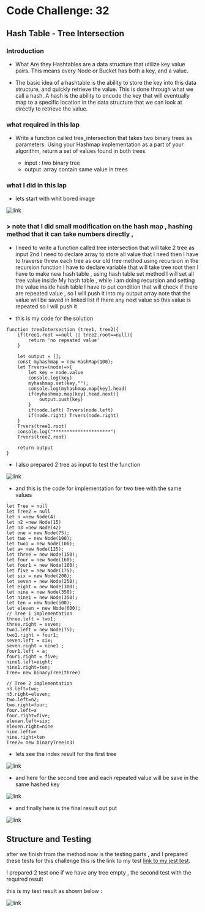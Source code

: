# Code Challenge: 32
## Hash Table - Tree Intersection

### Introduction
* What Are they
Hashtables are a data structure that utilize key value pairs. This means every Node or Bucket has both a key, and a value.

* The basic idea of a hashtable is the ability to store the key into this data structure, and quickly retrieve the value. This is done through what we call a hash. A hash is the ability to encode the key that will eventually map to a specific location in the data structure that we can look at directly to retrieve the value.

### what required in this lap 
* Write a function called tree_intersection that takes two binary trees as parameters.
 Using your Hashmap implementation as a part of your algorithm, return a set of values found in both trees.

    * input : two binary tree
    * output :array contain same value in trees


### what I did in this lap 

* lets start with whit bored image 

![link](./image/challenge32.jpg)

### > note that I did small modification on the hash map , hashing method that it can take numbers directly , 

* I need to write a function called tree intersection that will take 2 tree as input
2nd I need to declare array to store all value that I need
then I have to traverse threw each tree as our old tree method using recursion
in the recursion function I have to declare variable that will take tree root
then I have to make new hash table , using hash table set method I will set all tree value inside My hash table ,
while I am doing recursion and setting the value inside hash table I have to put condition that will check if there are repeated value , so I will push it into my output array
note that the value will be saved in linked list if there any next value so this value is repeated so I will push it


* this is my code for the solution 

```
function treeIntersection (tree1, tree2){
    if(tree1.root ==null || tree2.root==null){
        return 'no repeated value'
    }

    let output = [];
    const myhashmap = new HashMap(100);
    let Trvers=(node)=>{
        let key = node.value
        console.log(key)
        myhashmap.set(key,"");
        console.log(myhashmap.map[key].head)
        if(myhashmap.map[key].head.next){
            output.push(key)
        }
        if(node.left) Trvers(node.left)
        if(node.right) Trvers(node.right)
    }
    Trvers(tree1.root)
    console.log("*********************") 
    Trvers(tree2.root)

    return output
}
```

* I also prepared 2 tree as input to test the function 

![link](./image/tree%20image.jpg)

* and this is the code for implementation for two tree with the same values 
```
let Tree = null
let Tree2 = null 
let n =new Node(4)
let n2 =new Node(15)
let n3 =new Node(42)
let one = new Node(75);
let two = new Node(100);
let two1 = new Node(100);
let a= new Node(125);
let three = new Node(150);
let four = new Node(160);
let four1 = new Node(160);
let five = new Node(175);
let six = new Node(200);
let seven = new Node(250);
let eight = new Node(300);
let nine = new Node(350);
let nine1 = new Node(350);
let ten = new Node(500);
let eleven = new Node(600);
// Tree 1 implementation
three.left = two1;
three.right = seven;
two1.left = new Node(75);
two1.right = four1;
seven.left = six;
seven.right = nine1 ;
four1.left = a;
four1.right = five;
nine1.left=eight;
nine1.right=ten;
Tree= new binaryTree(three)

// Tree 2 implementation
n3.left=two;
n3.right=eleven;
two.left=n2;
two.right=four;
four.left=a
four.right=five;
eleven.left=six;
eleven.right=nine
nine.left=n
nine.right=ten
Tree2= new binaryTree(n3)
```


* lets see the index result for the first tree 

![link](./image/Screenshot%20(496).png)

* and here for the second tree and each repeated value will be save in the same hashed key 

![link](./image/Screenshot%20(497).png)

* and finally here is the final result out put 

![link](./image/Screenshot%20(498).png)


## Structure and Testing
after we finish from the method now is the testing parts , and I prepared these tests for this challenge this is the link to my test [link to my jest test](./__test__/index.test.js).

 I prepared 2 test one if we have any tree empty , the second test with the required result 

this is my test result as shown below :

![link](./image/Screenshot%20(499).png)



